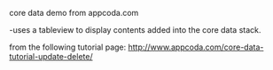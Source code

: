 core data demo from appcoda.com

-uses a tableview to display contents added into the core data stack.

from the following tutorial page:
http://www.appcoda.com/core-data-tutorial-update-delete/
